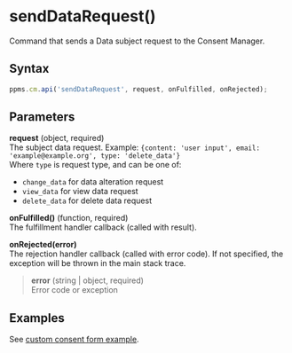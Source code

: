 # sendDataRequest()

Command that sends a Data subject request to the Consent Manager.

## Syntax

``` javascript
ppms.cm.api('sendDataRequest', request, onFulfilled, onRejected);
```

## Parameters

**request** (object, required)  
The subject data request. Example: `{content: 'user input', email:
'example@example.org', type: 'delete_data'}`  
Where `type` is request type, and can be one of:

  - `change_data` for data alteration request
  - `view_data` for view data request
  - `delete_data` for delete data request

**onFulfilled()** (function, required)  
The fulfillment handler callback (called with result).

**onRejected(error)**  
The rejection handler callback (called with error code). If not
specified, the exception will be thrown in the main stack trace.

> **error** (string | object, required)  
> Error code or exception

## Examples

See [custom consent form
example](https://piwikpro.github.io/ConsentManager-CustomConsentFormExample/).
